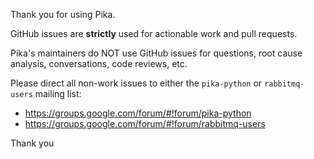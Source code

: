 Thank you for using Pika.

GitHub issues are **strictly** used for actionable work and pull
requests.

Pika's maintainers do NOT use GitHub issues for questions, root cause
analysis, conversations, code reviews, etc.

Please direct all non-work issues to either the `pika-python` or
`rabbitmq-users` mailing list:

* https://groups.google.com/forum/#!forum/pika-python
* https://groups.google.com/forum/#!forum/rabbitmq-users

Thank you
